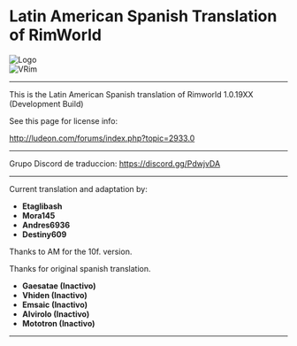 # Latin American Spanish Translation of RimWorld

![Logo](https://github.com/Ludeon/RimWorld-SpanishLatin/blob/master/LangIcon.png?raw=true) <br>
![VRim](https://img.shields.io/badge/RimWorld-1.0.1967-green.svg?style=for-the-badge)

_ _ _

This is the Latin American Spanish translation of Rimworld 1.0.19XX (Development Build)

See this page for license info:

http://ludeon.com/forums/index.php?topic=2933.0

- - -

Grupo Discord de traduccion: https://discord.gg/PdwjvDA
- - -

Current translation and adaptation by:
* __Etaglibash__
* __Mora145__
* __Andres6936__
* __Destiny609__

Thanks to AM for the 10f. version.

Thanks for original spanish translation.

* __Gaesatae (Inactivo)__
* __Vhiden (Inactivo)__
* __Emsaic (Inactivo)__
* __Alvirolo (Inactivo)__
* __Mototron (Inactivo)__

- - -
